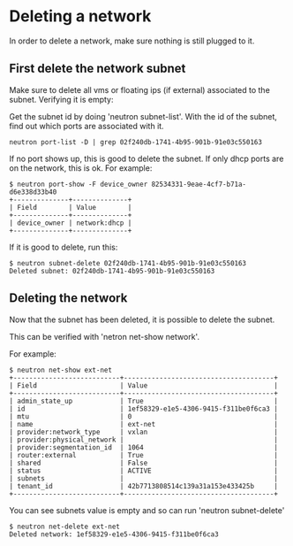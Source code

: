 # Deleting a network

In order to delete a network, make sure nothing is still plugged to it.

## First delete the network subnet

Make sure to delete all vms or floating ips (if external) associated to the subnet.
Verifying it is empty:

Get the subnet id by doing 'neutron subnet-list'. With the id of the subnet, find out which ports are associated with it.

~~~
neutron port-list -D | grep 02f240db-1741-4b95-901b-91e03c550163
~~~

If no port shows up, this is good to delete the subnet. If only dhcp ports are on the network, this is ok. For example:

~~~
$ neutron port-show -F device_owner 82534331-9eae-4cf7-b71a-d6e338d33b40  
+--------------+--------------+
| Field        | Value        |
+--------------+--------------+
| device_owner | network:dhcp |
+--------------+--------------+
~~~

If it is good to delete, run this:

~~~
$ neutron subnet-delete 02f240db-1741-4b95-901b-91e03c550163
Deleted subnet: 02f240db-1741-4b95-901b-91e03c550163
~~~

## Deleting the network

Now that the subnet has been deleted, it is possible to delete the subnet.

This can be verified with 'netron net-show network'.

For example:

~~~
$ neutron net-show ext-net
+---------------------------+--------------------------------------+
| Field                     | Value                                |
+---------------------------+--------------------------------------+
| admin_state_up            | True                                 |
| id                        | 1ef58329-e1e5-4306-9415-f311be0f6ca3 |
| mtu                       | 0                                    |
| name                      | ext-net                              |
| provider:network_type     | vxlan                                |
| provider:physical_network |                                      |
| provider:segmentation_id  | 1064                                 |
| router:external           | True                                 |
| shared                    | False                                |
| status                    | ACTIVE                               |
| subnets                   |                                      |
| tenant_id                 | 42b7713808514c139a31a153e433425b     |
+---------------------------+--------------------------------------+
~~~

You can see subnets value is empty and so can run 'neutron subnet-delete'
~~~
$ neutron net-delete ext-net
Deleted network: 1ef58329-e1e5-4306-9415-f311be0f6ca3
~~~



